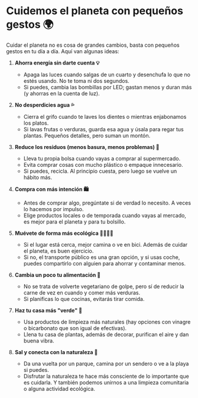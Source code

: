 
# Cuidemos el planeta con pequeños gestos 🌍

Cuidar el planeta no es cosa de grandes cambios, basta con pequeños gestos en tu día a día. Aquí van algunas ideas:

1. **Ahorra energía sin darte cuenta 💡**
   - Apaga las luces cuando salgas de un cuarto y desenchufa lo que no estés usando. No te toma ni dos segundos.
   - Si puedes, cambia las bombillas por LED; gastan menos y duran más (y ahorras en la cuenta de luz).

2. **No desperdicies agua 💦**
   - Cierra el grifo cuando te laves los dientes o mientras enjabonamos los platos.
   - Si lavas frutas o verduras, guarda esa agua y úsala para regar tus plantas. Pequeños detalles, pero suman un montón.

3. **Reduce los residuos (menos basura, menos problemas) 🚮**
   - Lleva tu propia bolsa cuando vayas a comprar al supermercado.
   - Evita comprar cosas con mucho plástico o empaque innecesario.
   - Si puedes, recicla. Al principio cuesta, pero luego se vuelve un hábito más.

4. **Compra con más intención 🛍️**
   - Antes de comprar algo, pregúntate si de verdad lo necesito. A veces lo hacemos por impulso.
   - Elige productos locales o de temporada cuando vayas al mercado, es mejor para el planeta y para tu bolsillo.

5. **Muévete de forma más ecológica 🚶‍♀️🚴‍♂️**
   - Si el lugar está cerca, mejor camina o ve en bici. Además de cuidar el planeta, es buen ejercicio.
   - Si no, el transporte público es una gran opción, y si usas coche, puedes compartirlo con alguien para ahorrar y contaminar menos.

6. **Cambia un poco tu alimentación 🥕**
   - No se trata de volverte vegetariano de golpe, pero sí de reducir la carne de vez en cuando y comer más verduras.
   - Si planificas lo que cocinas, evitarás tirar comida.

7. **Haz tu casa más "verde" 🌿**
   - Usa productos de limpieza más naturales (hay opciones con vinagre o bicarbonato que son igual de efectivas).
   - Llena tu casa de plantas, además de decorar, purifican el aire y dan buena vibra.

8. **Sal y conecta con la naturaleza 🌳**
   - Da una vuelta por un parque, camina por un sendero o ve a la playa si puedes.
   - Disfrutar la naturaleza te hace más consciente de lo importante que es cuidarla. Y también podemos unirnos a una limpieza comunitaria o alguna actividad ecológica.
